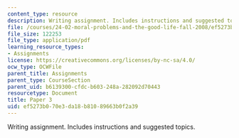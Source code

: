```yaml
---
content_type: resource
description: Writing assignment. Includes instructions and suggested topics.
file: /courses/24-02-moral-problems-and-the-good-life-fall-2008/ef5273b070e3da18b81089663b0f2a39_paper_3.pdf
file_size: 122253
file_type: application/pdf
learning_resource_types:
- Assignments
license: https://creativecommons.org/licenses/by-nc-sa/4.0/
ocw_type: OCWFile
parent_title: Assignments
parent_type: CourseSection
parent_uid: b6139300-cfdc-b603-248a-282092d70443
resourcetype: Document
title: Paper 3
uid: ef5273b0-70e3-da18-b810-89663b0f2a39
---
```

Writing assignment. Includes instructions and suggested topics.